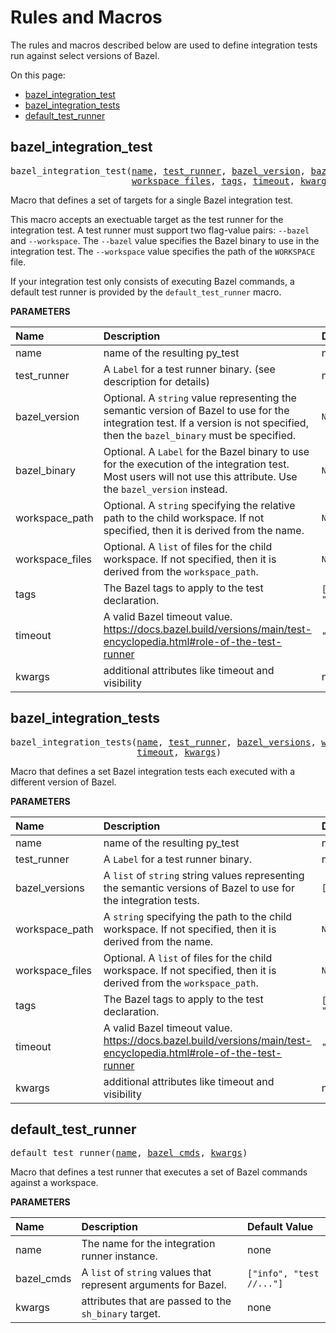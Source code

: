 <!-- Generated with Stardoc, Do Not Edit! -->
# Rules and Macros

The rules and macros described below are used to define integration tests
run against select versions of Bazel.

On this page:

  * [bazel_integration_test](#bazel_integration_test)
  * [bazel_integration_tests](#bazel_integration_tests)
  * [default_test_runner](#default_test_runner)


<a id="#bazel_integration_test"></a>

## bazel_integration_test

<pre>
bazel_integration_test(<a href="#bazel_integration_test-name">name</a>, <a href="#bazel_integration_test-test_runner">test_runner</a>, <a href="#bazel_integration_test-bazel_version">bazel_version</a>, <a href="#bazel_integration_test-bazel_binary">bazel_binary</a>, <a href="#bazel_integration_test-workspace_path">workspace_path</a>,
                       <a href="#bazel_integration_test-workspace_files">workspace_files</a>, <a href="#bazel_integration_test-tags">tags</a>, <a href="#bazel_integration_test-timeout">timeout</a>, <a href="#bazel_integration_test-kwargs">kwargs</a>)
</pre>

Macro that defines a set of targets for a single Bazel integration test.

This macro accepts an exectuable target as the test runner for the
integration test. A test runner must support two flag-value pairs:
`--bazel` and `--workspace`. The `--bazel` value specifies the
Bazel binary to use in the integration test. The `--workspace` value
specifies the path of the `WORKSPACE` file.

If your integration test only consists of executing Bazel commands,  a
default test runner is provided by the `default_test_runner` macro.


**PARAMETERS**


| Name  | Description | Default Value |
| :------------- | :------------- | :------------- |
| <a id="bazel_integration_test-name"></a>name |  name of the resulting py_test   |  none |
| <a id="bazel_integration_test-test_runner"></a>test_runner |  A <code>Label</code> for a test runner binary. (see description for details)   |  none |
| <a id="bazel_integration_test-bazel_version"></a>bazel_version |  Optional. A <code>string</code> value representing the semantic version of Bazel to use for the integration test. If a version is not specified, then the <code>bazel_binary</code> must be specified.   |  <code>None</code> |
| <a id="bazel_integration_test-bazel_binary"></a>bazel_binary |  Optional. A <code>Label</code> for the Bazel binary to use for the execution of the integration test. Most users will not use this attribute. Use the <code>bazel_version</code> instead.   |  <code>None</code> |
| <a id="bazel_integration_test-workspace_path"></a>workspace_path |  Optional. A <code>string</code> specifying the relative path to the child workspace. If not specified, then it is derived from the name.   |  <code>None</code> |
| <a id="bazel_integration_test-workspace_files"></a>workspace_files |  Optional. A <code>list</code> of files for the child workspace. If not specified, then it is derived from the <code>workspace_path</code>.   |  <code>None</code> |
| <a id="bazel_integration_test-tags"></a>tags |  The Bazel tags to apply to the test declaration.   |  <code>["exclusive", "manual"]</code> |
| <a id="bazel_integration_test-timeout"></a>timeout |  A valid Bazel timeout value. https://docs.bazel.build/versions/main/test-encyclopedia.html#role-of-the-test-runner   |  <code>"long"</code> |
| <a id="bazel_integration_test-kwargs"></a>kwargs |  additional attributes like timeout and visibility   |  none |


<a id="#bazel_integration_tests"></a>

## bazel_integration_tests

<pre>
bazel_integration_tests(<a href="#bazel_integration_tests-name">name</a>, <a href="#bazel_integration_tests-test_runner">test_runner</a>, <a href="#bazel_integration_tests-bazel_versions">bazel_versions</a>, <a href="#bazel_integration_tests-workspace_path">workspace_path</a>, <a href="#bazel_integration_tests-workspace_files">workspace_files</a>, <a href="#bazel_integration_tests-tags">tags</a>,
                        <a href="#bazel_integration_tests-timeout">timeout</a>, <a href="#bazel_integration_tests-kwargs">kwargs</a>)
</pre>

Macro that defines a set Bazel integration tests each executed with a different version of Bazel.

**PARAMETERS**


| Name  | Description | Default Value |
| :------------- | :------------- | :------------- |
| <a id="bazel_integration_tests-name"></a>name |  name of the resulting py_test   |  none |
| <a id="bazel_integration_tests-test_runner"></a>test_runner |  A <code>Label</code> for a test runner binary.   |  none |
| <a id="bazel_integration_tests-bazel_versions"></a>bazel_versions |  A <code>list</code> of <code>string</code> string values representing the semantic versions of Bazel to use for the integration tests.   |  <code>[]</code> |
| <a id="bazel_integration_tests-workspace_path"></a>workspace_path |  A <code>string</code> specifying the path to the child workspace. If not specified, then it is derived from the name.   |  <code>None</code> |
| <a id="bazel_integration_tests-workspace_files"></a>workspace_files |  Optional. A <code>list</code> of files for the child workspace. If not specified, then it is derived from the <code>workspace_path</code>.   |  <code>None</code> |
| <a id="bazel_integration_tests-tags"></a>tags |  The Bazel tags to apply to the test declaration.   |  <code>["exclusive", "manual"]</code> |
| <a id="bazel_integration_tests-timeout"></a>timeout |  A valid Bazel timeout value. https://docs.bazel.build/versions/main/test-encyclopedia.html#role-of-the-test-runner   |  <code>"long"</code> |
| <a id="bazel_integration_tests-kwargs"></a>kwargs |  additional attributes like timeout and visibility   |  none |


<a id="#default_test_runner"></a>

## default_test_runner

<pre>
default_test_runner(<a href="#default_test_runner-name">name</a>, <a href="#default_test_runner-bazel_cmds">bazel_cmds</a>, <a href="#default_test_runner-kwargs">kwargs</a>)
</pre>

Macro that defines a test runner that executes a set of Bazel commands against a workspace.

**PARAMETERS**


| Name  | Description | Default Value |
| :------------- | :------------- | :------------- |
| <a id="default_test_runner-name"></a>name |  The name for the integration runner instance.   |  none |
| <a id="default_test_runner-bazel_cmds"></a>bazel_cmds |  A <code>list</code> of <code>string</code> values that represent arguments for Bazel.   |  <code>["info", "test //..."]</code> |
| <a id="default_test_runner-kwargs"></a>kwargs |  attributes that are passed to the <code>sh_binary</code> target.   |  none |


